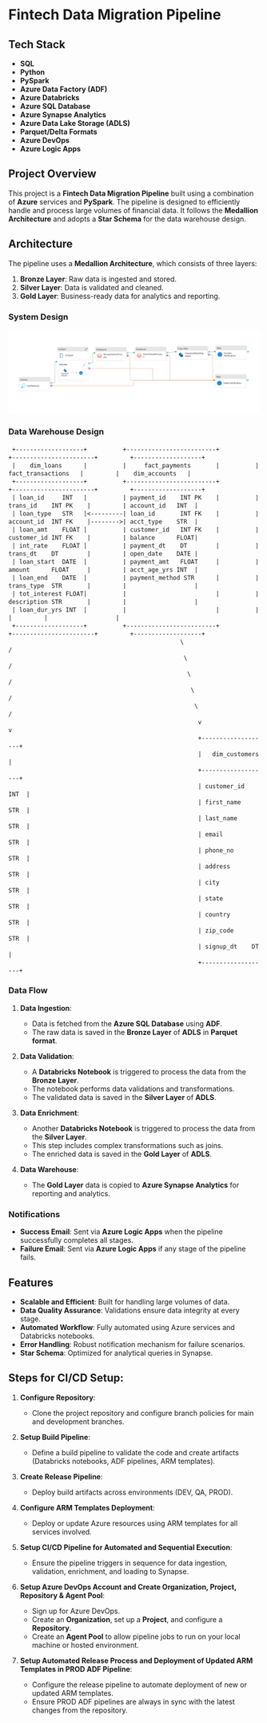 
# Fintech Data Migration Pipeline

## Tech Stack

- **SQL**
- **Python**
- **PySpark**
- **Azure Data Factory (ADF)**
- **Azure Databricks**
- **Azure SQL Database**
- **Azure Synapse Analytics**
- **Azure Data Lake Storage (ADLS)**
- **Parquet/Delta Formats**
- **Azure DevOps**
- **Azure Logic Apps**

## Project Overview

This project is a **Fintech Data Migration Pipeline** built using a combination of **Azure** services and **PySpark**. The pipeline is designed to efficiently handle and process large volumes of financial data. It follows the **Medallion Architecture** and adopts a **Star Schema** for the data warehouse design.

## Architecture

The pipeline uses a **Medallion Architecture**, which consists of three layers:
1. **Bronze Layer**: Raw data is ingested and stored.
2. **Silver Layer**: Data is validated and cleaned.
3. **Gold Layer**: Business-ready data for analytics and reporting.

### System Design

![Architecture Diagram](screenshots/architecture.png)

### Data Warehouse Design

     +-------------------+          +-------------------------+          +-----------------------+         +-------------------+   
     |    dim_loans      |          |     fact_payments       |          |   fact_transactions   |         |    dim_accounts   |   
     +-------------------+          +-------------------------+          +-----------------------+         +-------------------+
     | loan_id     INT   |          | payment_id    INT PK    |          | trans_id    INT PK    |         | account_id   INT  |
     | loan_type   STR   |<---------| loan_id       INT FK    |          | account_id  INT FK    |-------->| acct_type    STR  |
     | loan_amt    FLOAT |          | customer_id   INT FK    |          | customer_id INT FK    |         | balance      FLOAT| 
     | int_rate    FLOAT |          | payment_dt    DT        |          | trans_dt    DT        |         | open_date    DATE |
     | loan_start  DATE  |          | payment_amt   FLOAT     |          | amount      FLOAT     |         | acct_age_yrs INT  |
     | loan_end    DATE  |          | payment_method STR      |          | trans_type  STR       |         |                   |  
     | tot_interest FLOAT|          |                         |          | description STR       |         |                   |  
     | loan_dur_yrs INT  |          |                         |          |                       |         |                   |
     +-------------------+          +-------------------------+          +-----------------------+         +-------------------+ 
                                                    \                            /                                                    
                                                     \                          /                                                    
                                                      \                        /                                                      
                                                       \                      /                                                      
                                                        \                    /                                                      
                                                         v                  v                                                                       
                                                         +-------------------+                                                                
                                                         |   dim_customers   |                                                                
                                                         +-------------------+                                                                
                                                         | customer_id  INT  |                                                                
                                                         | first_name   STR  |                                                                
                                                         | last_name    STR  |                                                                
                                                         | email        STR  |                                                                
                                                         | phone_no     STR  |                                                                
                                                         | address      STR  |                                                                
                                                         | city         STR  |                                                                
                                                         | state        STR  |                                                                
                                                         | country      STR  |                                                                
                                                         | zip_code     STR  |                                                                
                                                         | signup_dt    DT   |                                                                
                                                         +-------------------+              

### Data Flow

1. **Data Ingestion**:
   - Data is fetched from the **Azure SQL Database** using **ADF**.
   - The raw data is saved in the **Bronze Layer** of **ADLS** in **Parquet format**.

2. **Data Validation**:
   - A **Databricks Notebook** is triggered to process the data from the **Bronze Layer**.
   - The notebook performs data validations and transformations.
   - The validated data is saved in the **Silver Layer** of **ADLS**.

3. **Data Enrichment**:
   - Another **Databricks Notebook** is triggered to process the data from the **Silver Layer**.
   - This step includes complex transformations such as joins.
   - The enriched data is saved in the **Gold Layer** of **ADLS**.

4. **Data Warehouse**:
   - The **Gold Layer** data is copied to **Azure Synapse Analytics** for reporting and analytics.

### Notifications

- **Success Email**: Sent via **Azure Logic Apps** when the pipeline successfully completes all stages.
- **Failure Email**: Sent via **Azure Logic Apps** if any stage of the pipeline fails.

## Features

- **Scalable and Efficient**: Built for handling large volumes of data.
- **Data Quality Assurance**: Validations ensure data integrity at every stage.
- **Automated Workflow**: Fully automated using Azure services and Databricks notebooks.
- **Error Handling**: Robust notification mechanism for failure scenarios.
- **Star Schema**: Optimized for analytical queries in Synapse.

## Steps for CI/CD Setup:

1. **Configure Repository**:
   - Clone the project repository and configure branch policies for main and development branches.

2. **Setup Build Pipeline**:
   - Define a build pipeline to validate the code and create artifacts (Databricks notebooks, ADF pipelines, ARM templates).

3. **Create Release Pipeline**:
   - Deploy build artifacts across environments (DEV, QA, PROD).

4. **Configure ARM Templates Deployment**:
   - Deploy or update Azure resources using ARM templates for all services involved.

5. **Setup CI/CD Pipeline for Automated and Sequential Execution**:
   - Ensure the pipeline triggers in sequence for data ingestion, validation, enrichment, and loading to Synapse.

6. **Setup Azure DevOps Account and Create Organization, Project, Repository & Agent Pool**:
   - Sign up for Azure DevOps.
   - Create an **Organization**, set up a **Project**, and configure a **Repository**.
   - Create an **Agent Pool** to allow pipeline jobs to run on your local machine or hosted environment.

7. **Setup Automated Release Process and Deployment of Updated ARM Templates in PROD ADF Pipeline**:
   - Configure the release pipeline to automate deployment of new or updated ARM templates.
   - Ensure PROD ADF pipelines are always in sync with the latest changes from the repository.                                                  
                                                       
                                                      
                                                                                            









 







                                                                                                    


















